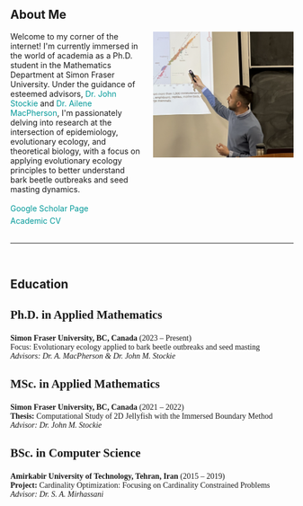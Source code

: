 <h2>About Me</h2>

<div style="display: flex; align-items: center; justify-content: space-between; align-items: flex-start;">

<!-- Text Section -->
<div style="flex: 1; margin-right: 20px;">
Welcome to my corner of the internet! I'm currently immersed in the world of academia as a Ph.D. student in the Mathematics Department at Simon Fraser University. Under the guidance of esteemed advisors, <a href="https://www.sfu.ca/~jstockie/" target="_blank" style="text-decoration: none; color: #009999;">Dr. John Stockie</a> and <a href="https://amacp.github.io" target="_blank" style="text-decoration: none; color: #009999;">Dr. Ailene MacPherson</a>, I'm passionately delving into research at the intersection of epidemiology, evolutionary ecology, and theoretical biology, with a focus on applying evolutionary ecology principles to better understand bark beetle outbreaks and seed masting dynamics.<br><br>
<a href="https://scholar.google.com/citations?user=wQ4KU-YAAAAJ&hl=en" target="_blank" style="text-decoration: none; color: #009999;">Google Scholar Page</a><br>
<div style="margin-top: 5px;">
<a href="CV.pdf" target="_blank" style="text-decoration: none; color: #009999;">Academic CV</a>
</div>
</div>

 <!-- Image Section -->
 <div style="text-align: center; flex: 0 0 250px;">
 <img src="defence.png" alt="Mahdi Salehzadeh" style="max-width: 250px; margin-bottom: 20px;">
 </div>

 </div><br>

---
<br>

<h2> Education </h2>

<div style="font-family: 'Times New Roman', serif;">
  <h3 style="font-size: 1.5em; font-weight: bold;">Ph.D. in Applied Mathematics</h3>
  <p><strong>Simon Fraser University, BC, Canada</strong> (2023 – Present)<br>
  Focus: Evolutionary ecology applied to bark beetle outbreaks and seed masting<br>
  <em>Advisors: Dr. A. MacPherson & Dr. John M. Stockie</em></p>

  <h3 style="font-size: 1.5em; font-weight: bold;">MSc. in Applied Mathematics</h3>
  <p><strong>Simon Fraser University, BC, Canada</strong> (2021 – 2022)<br>
  <strong>Thesis:</strong> Computational Study of 2D Jellyfish with the Immersed Boundary Method<br>
  <em>Advisor: Dr. John M. Stockie</em></p>

  <h3 style="font-size: 1.5em; font-weight: bold;">BSc. in Computer Science</h3>
  <p><strong>Amirkabir University of Technology, Tehran, Iran</strong> (2015 – 2019)<br>
  <strong>Project:</strong> Cardinality Optimization: Focusing on Cardinality Constrained Problems<br>
  <em>Advisor: Dr. S. A. Mirhassani</em></p>
</div>

